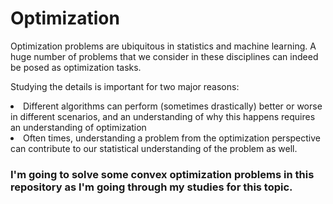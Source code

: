# Optimization 
Optimization problems are ubiquitous in statistics and machine learning. A huge number of problems that we consider in these disciplines can indeed be posed as optimization tasks.

Studying the details is important for two  major  reasons:  
<li> Different algorithms can perform (sometimes drastically) better or worse in different scenarios, and an understanding of why this happens requires an understanding  of optimization
<li> Often times, understanding a problem from the optimization perspective can contribute to our statistical understanding of the problem as well.
  
### I'm going to solve some convex optimization problems in this repository as I'm going through my studies for this topic.
